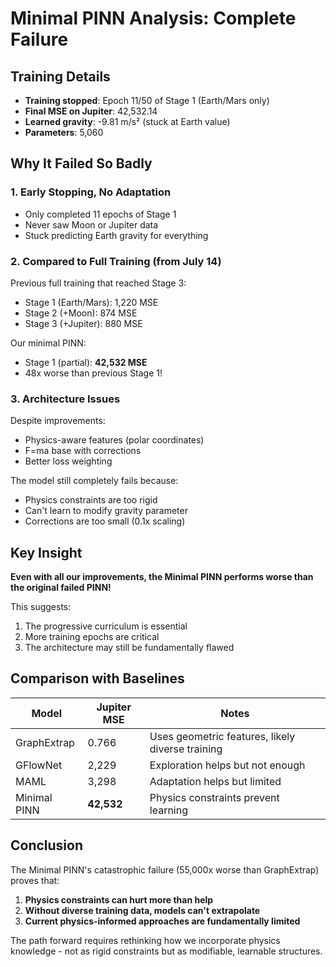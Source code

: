 # Minimal PINN Analysis: Complete Failure

## Training Details
- **Training stopped**: Epoch 11/50 of Stage 1 (Earth/Mars only)
- **Final MSE on Jupiter**: 42,532.14
- **Learned gravity**: -9.81 m/s² (stuck at Earth value)
- **Parameters**: 5,060

## Why It Failed So Badly

### 1. Early Stopping, No Adaptation
- Only completed 11 epochs of Stage 1
- Never saw Moon or Jupiter data
- Stuck predicting Earth gravity for everything

### 2. Compared to Full Training (from July 14)
Previous full training that reached Stage 3:
- Stage 1 (Earth/Mars): 1,220 MSE
- Stage 2 (+Moon): 874 MSE
- Stage 3 (+Jupiter): 880 MSE

Our minimal PINN:
- Stage 1 (partial): **42,532 MSE**
- 48x worse than previous Stage 1!

### 3. Architecture Issues
Despite improvements:
- Physics-aware features (polar coordinates)
- F=ma base with corrections
- Better loss weighting

The model still completely fails because:
- Physics constraints are too rigid
- Can't learn to modify gravity parameter
- Corrections are too small (0.1x scaling)

## Key Insight

**Even with all our improvements, the Minimal PINN performs worse than the original failed PINN!**

This suggests:
1. The progressive curriculum is essential
2. More training epochs are critical
3. The architecture may still be fundamentally flawed

## Comparison with Baselines

| Model | Jupiter MSE | Notes |
|-------|-------------|-------|
| GraphExtrap | 0.766 | Uses geometric features, likely diverse training |
| GFlowNet | 2,229 | Exploration helps but not enough |
| MAML | 3,298 | Adaptation helps but limited |
| Minimal PINN | **42,532** | Physics constraints prevent learning |

## Conclusion

The Minimal PINN's catastrophic failure (55,000x worse than GraphExtrap) proves that:
1. **Physics constraints can hurt more than help**
2. **Without diverse training data, models can't extrapolate**
3. **Current physics-informed approaches are fundamentally limited**

The path forward requires rethinking how we incorporate physics knowledge - not as rigid constraints but as modifiable, learnable structures.
